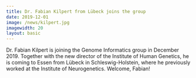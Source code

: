 ```yaml
---
title: Dr. Fabian Kilpert from Lübeck joins the group
date: 2019-12-01
image: /news/kilpert.jpg
imagewidth: 20
layout: basic
---
```


Dr. Fabian Kilpert is joining the Genome Informatics group in December 2019.
Together with the new director of the Institute of Human Genetics, he is coming to Essen from Lübeck in Schleswig-Holstein, where he previously worked at the Institute of Neurogenetics.
Welcome, Fabian!
